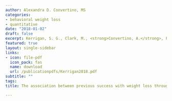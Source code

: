 ```yaml
---
author: Alexandra D. Convertino, MS
categories:
- behavioral weight loss
- quantitative
date: "2018-01-02"
draft: false
excerpt: Kerrigan, S. G., Clark, M., <strong>Convertino, A.</strong>, Forman, E. M., & Butryn, M. L. (2018). The association between previous success with weight loss through dietary change and success in a lifestyle modification program. <em>Journal of Behavioral Medicine, 41</em>(2), 152–159. https://doi.org/10.1007/s10865-017-9883-6
featured: true
layout: single-sidebar
links:
- icon: file-pdf
  icon_pack: fas
  name: download
  url: /publicationpdfs/Kerrigan2018.pdf
subtitle: ""
tags:
title: The association between previous success with weight loss through dietary change and success in a lifestyle modification program

---
```



